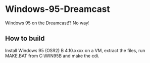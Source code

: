 # Windows-95-Dreamcast

Windows 95 on the Dreamcast!? No way!

## How to build

Install Windows 95 (OSR2) B 4.10.xxxx on a VM, extract the files, run MAKE.BAT from C:\WIN95B and make the cdi.

## 
